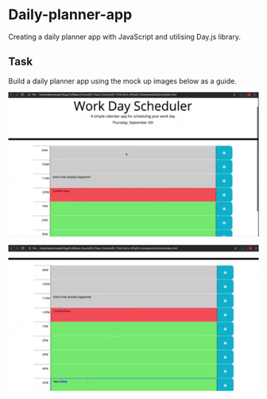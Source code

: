 # Daily-planner-app

Creating a daily planner app with JavaScript and utilising Day.js library.

## Task

Build a daily planner app using the mock up images below as a guide.

![Daily planner app mock up image one](<images/daily-planner-app mock up one.png>)

![Daily planner app mock up image two](<images/daily-planner-app mock up two.png>)
